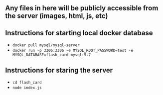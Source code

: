 ## Any files in here will be publicly accessible from the server (images, html, js, etc)
## Instructions for starting local docker database
- ``` docker pull mysql/mysql-server ```
- ``` docker run -p 3306:3306 -e MYSQL_ROOT_PASSWORD=test -e MYSQL_DATABASE=flash_card mysql:5.7 ```

## Instructions for staring the server
- ``` cd flash_card ```
- ``` node index.js ```